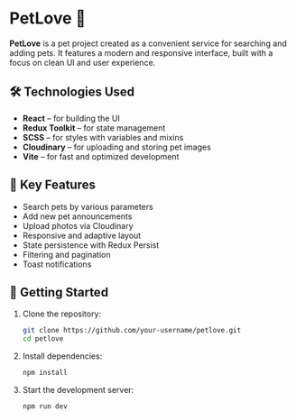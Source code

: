 # PetLove 🐾

**PetLove** is a pet project created as a convenient service for searching and adding pets. It features a modern and responsive interface, built with a focus on clean UI and user experience.

## 🛠 Technologies Used

- **React** – for building the UI
- **Redux Toolkit** – for state management
- **SCSS** – for styles with variables and mixins
- **Cloudinary** – for uploading and storing pet images
- **Vite** – for fast and optimized development

## 🔧 Key Features

- Search pets by various parameters
- Add new pet announcements
- Upload photos via Cloudinary
- Responsive and adaptive layout
- State persistence with Redux Persist
- Filtering and pagination
- Toast notifications

## 🚀 Getting Started

1. Clone the repository:
   ```bash
   git clone https://github.com/your-username/petlove.git
   cd petlove
   ```
2. Install dependencies:
   ```bash
   npm install
   ```
3. Start the development server:

   ```bash
   npm run dev
   ```
